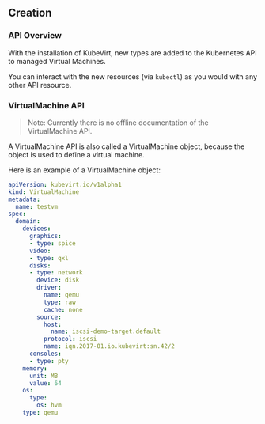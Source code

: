## Creation

### API Overview

With the installation of KubeVirt, new types are added to the Kubernetes API to managed Virtual Machines.

You can interact with the new resources \(via `kubectl`\) as you would with any other API resource.

### VirtualMachine API

> Note: Currently there is no offline documentation of the VirtualMachine API.

A VirtualMachine API is also called a VirtualMachine object, because the object is used to define a virtual machine.

Here is an example of a VirtualMachine object:

```yaml
apiVersion: kubevirt.io/v1alpha1
kind: VirtualMachine
metadata:
  name: testvm
spec:
  domain:
    devices:
      graphics:
      - type: spice
      video:
      - type: qxl
      disks:
      - type: network
        device: disk
        driver:
          name: qemu
          type: raw
          cache: none
        source:
          host:
            name: iscsi-demo-target.default
          protocol: iscsi
          name: iqn.2017-01.io.kubevirt:sn.42/2
      consoles:
      - type: pty
    memory:
      unit: MB
      value: 64
    os:
      type:
        os: hvm
    type: qemu
```



